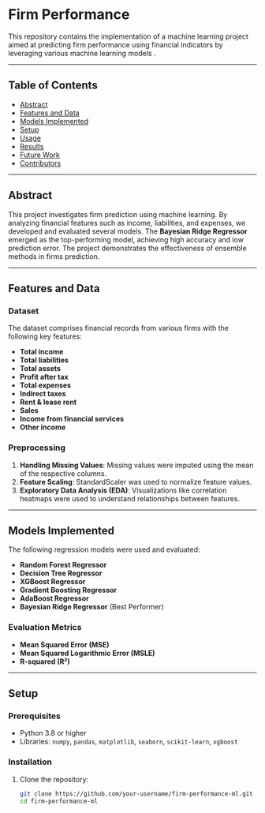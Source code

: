 # Firm Performance 

This repository contains the implementation of a machine learning project aimed at predicting firm performance using financial indicators by leveraging various machine learning models .

---

## Table of Contents

- [Abstract](#abstract)
- [Features and Data](#features-and-data)
- [Models Implemented](#models-implemented)
- [Setup](#setup)
- [Usage](#usage)
- [Results](#results)
- [Future Work](#future-work)
- [Contributors](#contributors)

---

## Abstract

This project investigates firm prediction using machine learning. By analyzing financial features such as income, liabilities, and expenses, we developed and evaluated several models. The **Bayesian Ridge Regressor** emerged as the top-performing model, achieving high accuracy and low prediction error. The project demonstrates the effectiveness of ensemble methods in firms prediction.

---

## Features and Data

### Dataset
The dataset comprises financial records from various firms with the following key features:
- **Total income**
- **Total liabilities**
- **Total assets**
- **Profit after tax**
- **Total expenses**
- **Indirect taxes**
- **Rent & lease rent**
- **Sales**
- **Income from financial services**
- **Other income**

### Preprocessing
1. **Handling Missing Values**: Missing values were imputed using the mean of the respective columns.
2. **Feature Scaling**: StandardScaler was used to normalize feature values.
3. **Exploratory Data Analysis (EDA)**: Visualizations like correlation heatmaps were used to understand relationships between features.

---

## Models Implemented

The following regression models were used and evaluated:
- **Random Forest Regressor** 
- **Decision Tree Regressor**
- **XGBoost Regressor**
- **Gradient Boosting Regressor**
- **AdaBoost Regressor**
- **Bayesian Ridge Regressor**  (Best Performer)

### Evaluation Metrics
- **Mean Squared Error (MSE)**
- **Mean Squared Logarithmic Error (MSLE)**
- **R-squared (R²)**

---

## Setup

### Prerequisites
- Python 3.8 or higher
- Libraries: `numpy`, `pandas`, `matplotlib`, `seaborn`, `scikit-learn`, `xgboost`

### Installation
1. Clone the repository:
   ```bash
   git clone https://github.com/your-username/firm-performance-ml.git
   cd firm-performance-ml

